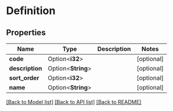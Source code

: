 # Definition

## Properties

Name | Type | Description | Notes
------------ | ------------- | ------------- | -------------
**code** | Option<**i32**> |  | [optional]
**description** | Option<**String**> |  | [optional]
**sort_order** | Option<**i32**> |  | [optional]
**name** | Option<**String**> |  | [optional]

[[Back to Model list]](../README.md#documentation-for-models) [[Back to API list]](../README.md#documentation-for-api-endpoints) [[Back to README]](../README.md)


